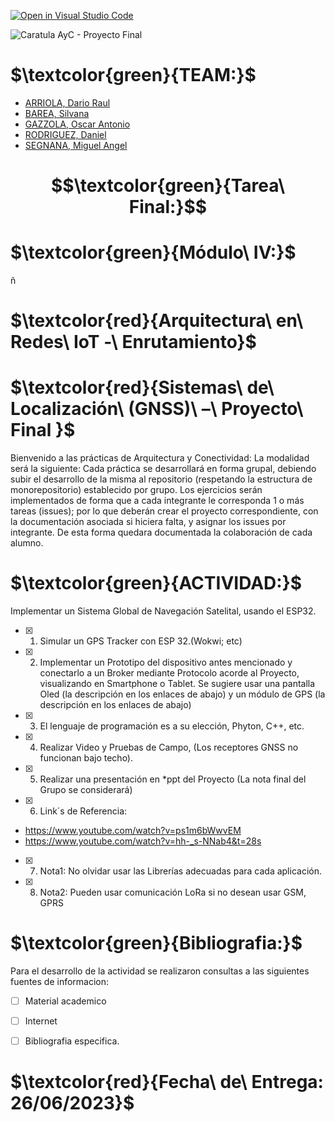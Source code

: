 [![Open in Visual Studio Code](https://classroom.github.com/assets/open-in-vscode-718a45dd9cf7e7f842a935f5ebbe5719a5e09af4491e668f4dbf3b35d5cca122.svg)](https://classroom.github.com/online_ide?assignment_repo_id=11249865&assignment_repo_type=AssignmentRepo)

![Caratula AyC - Proyecto Final](https://github.com/ISPC-TST-ARQUITECTURA-Y-CONECTIVIDAD/tareafinal-grupo-7/assets/46485082/0fc8918a-c236-4671-896c-67a3d5f62839)



# $\textcolor{green}{TEAM:}$

- [ARRIOLA, Dario Raul](https://github.com/dr-arriola)
- [BAREA, Silvana](https://github.com/recursosssbb)
- [GAZZOLA, Oscar Antonio](https://github.com/OscarAGazzola )
- [RODRIGUEZ, Daniel](https://github.com/danydeitu)
- [SEGNANA, Miguel Angel](https://github.com/guelo2019 )



# $$\textcolor{green}{Tarea\ Final:}$$

# $\textcolor{green}{Módulo\ IV:}$
ñ
# $\textcolor{red}{Arquitectura\ en\ Redes\ IoT -\ Enrutamiento}$
# $\textcolor{red}{Sistemas\ de\ Localización\ (GNSS)\ –\ Proyecto\ Final }$

Bienvenido a las prácticas de Arquitectura y Conectividad:
La modalidad será la siguiente:
Cada práctica se desarrollará en forma grupal, debiendo subir el
desarrollo de la misma al repositorio (respetando la estructura de
monorepositorio) establecido por grupo. Los ejercicios serán
implementados de forma que a cada integrante le corresponda 1 o más
tareas (issues); por lo que deberán crear el proyecto correspondiente,
con la documentación asociada si hiciera falta, y asignar los issues por
integrante. De esta forma quedara documentada la colaboración de
cada alumno.

# $\textcolor{green}{ACTIVIDAD:}$

Implementar un Sistema Global de Navegación Satelital, usando el ESP32.

- [x] 1) Simular un GPS Tracker con ESP 32.(Wokwi; etc)
- [x] 2) Implementar un Prototipo del dispositivo antes mencionado y conectarlo a un Broker mediante Protocolo acorde al Proyecto, visualizando en Smartphone o Tablet. 
Se sugiere usar una pantalla Oled (la descripción en los enlaces de abajo) y un módulo de GPS (la descripción en los enlaces de abajo)
- [x] 3) El lenguaje de programación es a su elección, Phyton, C++, etc.
- [X] 4) Realizar Video y Pruebas de Campo, (Los receptores GNSS no funcionan bajo techo).
- [X] 5) Realizar una presentación en *ppt del Proyecto (La nota final del Grupo se considerará)
- [X] 6) Link´s de Referencia:
- https://www.youtube.com/watch?v=ps1m6bWwvEM
- https://www.youtube.com/watch?v=hh-_s-NNab4&t=28s
- [X] 7) Nota1: No olvidar usar las Librerías adecuadas para cada aplicación.
- [X] 8) Nota2: Pueden usar comunicación LoRa si no desean usar GSM, GPRS 

 
  
      

  

# $\textcolor{green}{Bibliografia:}$


Para el desarrollo de la actividad se realizaron consultas a las siguientes fuentes de informacion:

- [ ] Material academico
- [ ] Internet
- [ ] Bibliografia especifica.


# $\textcolor{red}{Fecha\ de\ Entrega: 26/06/2023}$
